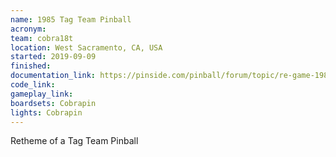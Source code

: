 ```yaml
---
name: 1985 Tag Team Pinball 
acronym: 
team: cobra18t
location: West Sacramento, CA, USA 
started: 2019-09-09
finished:
documentation_link: https://pinside.com/pinball/forum/topic/re-game-1985-tag-team-pinball
code_link:
gameplay_link:
boardsets: Cobrapin
lights: Cobrapin
---
```

Retheme of a Tag Team Pinball

